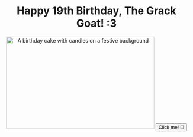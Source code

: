 <div class="container mx-auto px-4 bg-orange-200 min-h-screen">
  <header class="text-center py-10">
    <h1 class="text-4xl font-bold text-gray-800 mb-8">Happy 19th Birthday, The Grack Goat! :3</h1>
    <img src="https://picsum.photos/400/250" alt="A birthday cake with candles on a festive background" class="mx-auto mb-6 rounded-lg shadow-lg" width="400" height="250">
    <button class="bg-pink-500 hover:bg-pink-400 text-black font-semibold py-2 px-4 rounded-full focus:outline-none focus:shadow-outline" onclick="alert('Happy Birthday Grace!')">Click me! 🎂</button>
  </header>
</div>
